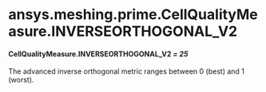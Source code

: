 # ansys.meshing.prime.CellQualityMeasure.INVERSEORTHOGONAL_V2

#### CellQualityMeasure.INVERSEORTHOGONAL_V2 *= 25*

The advanced inverse orthogonal metric ranges between 0 (best) and 1 (worst).

<!-- !! processed by numpydoc !! -->

